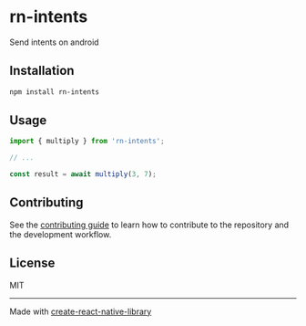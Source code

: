 # rn-intents

Send intents on android

## Installation

```sh
npm install rn-intents
```

## Usage

```js
import { multiply } from 'rn-intents';

// ...

const result = await multiply(3, 7);
```

## Contributing

See the [contributing guide](CONTRIBUTING.md) to learn how to contribute to the repository and the development workflow.

## License

MIT

---

Made with [create-react-native-library](https://github.com/callstack/react-native-builder-bob)
